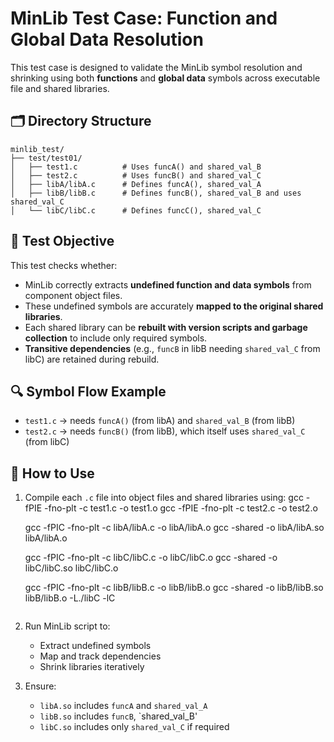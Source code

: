# MinLib Test Case: Function and Global Data Resolution

This test case is designed to validate the MinLib symbol resolution and shrinking using both **functions** and **global data** symbols across executable file and shared libraries.

## 🗂️ Directory Structure

```
minlib_test/
├── test/test01/
│   ├── test1.c          # Uses funcA() and shared_val_B
│   ├── test2.c          # Uses funcB() and shared_val_C
│   ├── libA/libA.c      # Defines funcA(), shared_val_A
│   ├── libB/libB.c      # Defines funcB(), shared_val_B and uses shared_val_C
│   └── libC/libC.c      # Defines funcC(), shared_val_C
```

## 🧪 Test Objective

This test checks whether:
- MinLib correctly extracts **undefined function and data symbols** from component object files.
- These undefined symbols are accurately **mapped to the original shared libraries**.
- Each shared library can be **rebuilt with version scripts and garbage collection** to include only required symbols.
- **Transitive dependencies** (e.g., `funcB` in libB needing `shared_val_C` from libC) are retained during rebuild.

## 🔍 Symbol Flow Example

- `test1.c` → needs `funcA()` (from libA) and `shared_val_B` (from libB)
- `test2.c` → needs `funcB()` (from libB), which itself uses `shared_val_C` (from libC)

## 🧰 How to Use

1. Compile each `.c` file into object files and shared libraries using:
    gcc -fPIE -fno-plt -c test1.c -o test1.o
    gcc -fPIE -fno-plt -c test2.c -o test2.o
    
    gcc -fPIC -fno-plt -c libA/libA.c -o libA/libA.o
    gcc -shared -o libA/libA.so libA/libA.o

    gcc -fPIC -fno-plt -c libC/libC.c -o libC/libC.o
    gcc -shared -o libC/libC.so libC/libC.o
    
    gcc -fPIC -fno-plt -c libB/libB.c -o libB/libB.o
    gcc -shared -o libB/libB.so libB/libB.o -L./libC -lC
    ```

2. Run MinLib script to:
   - Extract undefined symbols
   - Map and track dependencies
   - Shrink libraries iteratively

3. Ensure:
   - `libA.so` includes `funcA` and `shared_val_A`
   - `libB.so` includes `funcB`, `shared_val_B'
   - `libC.so` includes only `shared_val_C` if required
